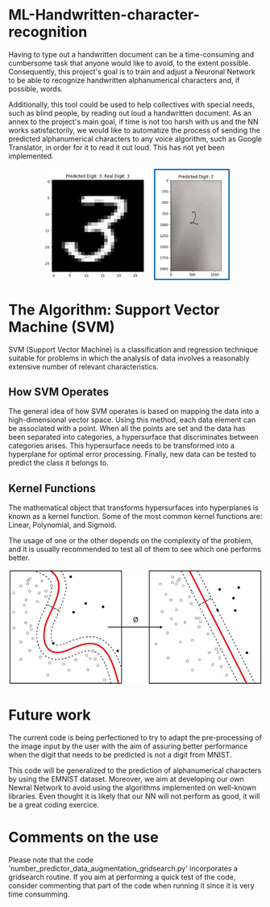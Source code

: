 # ML-Handwritten-character-recognition

Having to type out a handwritten document can be a time-consuming and cumbersome task that anyone would like to avoid, to the extent possible. Consequently, this project's goal is to train and adjust a Neuronal Network to be able to recognize handwritten alphanumerical characters and, if possible, words.

Additionally, this tool could be used to help collectives with special needs, such as blind people, by reading out loud a handwritten document. As an annex to the project's main goal, if time is not too harsh with us and the NN works satisfactorily, we would like to automatize the process of sending the predicted alphanumerical characters to any voice algorithm, such as Google Translator, in order for it to read it out loud. This has not yet been implemented.

<p align="center">
  <img src="figures/MNISTnumb.jpg" alt="Figure 1" width="220"/>
  <img src="figures/externalnum.jpg" alt="Figure 2" width="150"/>
</p>

# The Algorithm: Support Vector Machine (SVM)

SVM (Support Vector Machine) is a classification and regression technique suitable for problems in which the analysis of data involves a reasonably extensive number of relevant characteristics.

## How SVM Operates

The general idea of how SVM operates is based on mapping the data into a high-dimensional vector space. Using this method, each data element can be associated with a point. When all the points are set and the data has been separated into categories, a hypersurface that discriminates between categories arises. This hypersurface needs to be transformed into a hyperplane for optimal error processing. Finally, new data can be tested to predict the class it belongs to.

## Kernel Functions

The mathematical object that transforms hypersurfaces into hyperplanes is known as a kernel function. Some of the most common kernel functions are: Linear, Polynomial, and Sigmoid.

The usage of one or the other depends on the complexity of the problem, and it is usually recommended to test all of them to see which one performs better.

![Frequency vs Potential](figures/svm.jpg)

# Future work

The current code is being perfectioned to try to adapt the pre-processing of the image input by the user with the aim of assuring better performance when the digit that needs to be predicted is not a digit from MNIST.

This code will be generalized to the prediction of alphanumerical characters by using the EMNIST dataset. 
Moreover, we aim at developing our own Newral Network to avoid using the algorithms implemented on well-known libraries. Even thought it is likely that our NN will not perform as good, it will be a great coding exercice.

# Comments on the use

Please note that the code 'number_predictor_data_augmentation_gridsearch.py' incorporates a gridsearch routine. If you aim at performing a quick test of the code, consider commenting that part of the code when running it since it is very time consumming.
